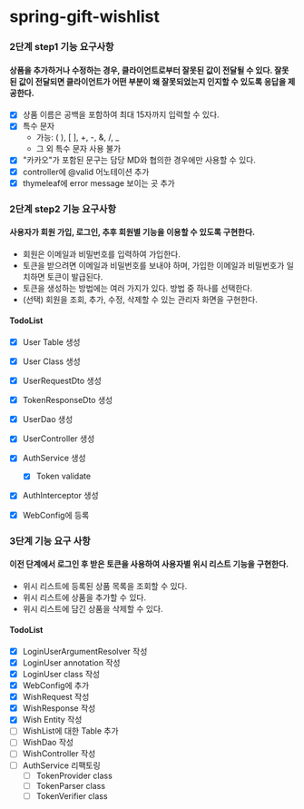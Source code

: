 # spring-gift-wishlist

### 2단계 step1 기능 요구사항
#### 상품을 추가하거나 수정하는 경우, 클라이언트로부터 잘못된 값이 전달될 수 있다. 잘못된 값이 전달되면 클라이언트가 어떤 부분이 왜 잘못되었는지 인지할 수 있도록 응답을 제공한다.

- [x] 상품 이름은 공백을 포함하여 최대 15자까지 입력할 수 있다.
- [x] 특수 문자
  - 가능: ( ), [ ], +, -, &, /, _
  - 그 외 특수 문자 사용 불가
- [x] "카카오"가 포함된 문구는 담당 MD와 협의한 경우에만 사용할 수 있다.
- [x] controller에 @valid 어노테이션 추가
- [x] thymeleaf에 error message 보이는 곳 추가

### 2단계 step2 기능 요구사항
#### 사용자가 회원 가입, 로그인, 추후 회원별 기능을 이용할 수 있도록 구현한다.
- 회원은 이메일과 비밀번호를 입력하여 가입한다.
- 토큰을 받으려면 이메일과 비밀번호를 보내야 하며, 가입한 이메일과 비밀번호가 일치하면 토큰이 발급된다.
- 토큰을 생성하는 방법에는 여러 가지가 있다. 방법 중 하나를 선택한다.
- (선택) 회원을 조회, 추가, 수정, 삭제할 수 있는 관리자 화면을 구현한다.

#### TodoList
- [x] User Table 생성
- [x] User Class 생성
- [x] UserRequestDto 생성
- [x] TokenResponseDto 생성
- [x] UserDao 생성
- [x] UserController 생성
- [x] AuthService 생성
  - [x] Token validate
- [x] AuthInterceptor 생성
- [x] WebConfig에 등록


### 3단계 기능 요구 사항
#### 이전 단계에서 로그인 후 받은 토큰을 사용하여 사용자별 위시 리스트 기능을 구현한다.
- 위시 리스트에 등록된 상품 목록을 조회할 수 있다.
- 위시 리스트에 상품을 추가할 수 있다.
- 위시 리스트에 담긴 상품을 삭제할 수 있다.

#### TodoList
- [x] LoginUserArgumentResolver 작성
- [x] LoginUser annotation 작성
- [x] LoginUser class 작성
- [x] WebConfig에 추가
- [x] WishRequest 작성
- [x] WishResponse 작성
- [x] Wish Entity 작성
- [ ] WishList에 대한 Table 추가
- [ ] WishDao 작성
- [ ] WishController 작성
- [ ] AuthService 리팩토링
  - [ ] TokenProvider class
  - [ ] TokenParser class
  - [ ] TokenVerifier class
